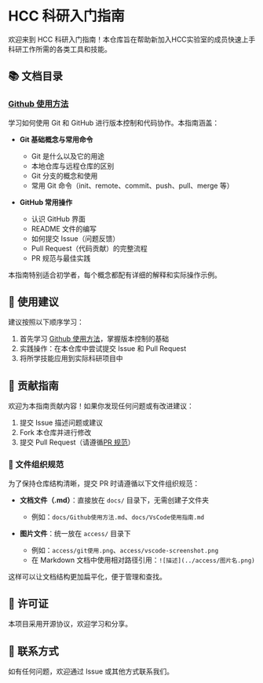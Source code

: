 # HCC 科研入门指南

欢迎来到 HCC 科研入门指南！本仓库旨在帮助新加入HCC实验室的成员快速上手科研工作所需的各类工具和技能。

## 📚 文档目录

### [Github 使用方法](docs/Github使用方法.md)

学习如何使用 Git 和 GitHub 进行版本控制和代码协作。本指南涵盖：

- **Git 基础概念与常用命令**
  - Git 是什么以及它的用途
  - 本地仓库与远程仓库的区别
  - Git 分支的概念和使用
  - 常用 Git 命令（init、remote、commit、push、pull、merge 等）

- **GitHub 常用操作**
  - 认识 GitHub 界面
  - README 文件的编写
  - 如何提交 Issue（问题反馈）
  - Pull Request（代码贡献）的完整流程
  - PR 规范与最佳实践

本指南特别适合初学者，每个概念都配有详细的解释和实际操作示例。

## 🎯 使用建议

建议按照以下顺序学习：

1. 首先学习 [Github 使用方法](docs/Github使用方法.md)，掌握版本控制的基础
2. 实践操作：在本仓库中尝试提交 Issue 和 Pull Request
3. 将所学技能应用到实际科研项目中

## 🤝 贡献指南

欢迎为本指南贡献内容！如果你发现任何问题或有改进建议：

1. 提交 Issue 描述问题或建议
2. Fork 本仓库并进行修改
3. 提交 Pull Request（请遵循[PR 规范](docs/Github使用方法.md#pr规范与最佳实践)）

### 📁 文件组织规范

为了保持仓库结构清晰，提交 PR 时请遵循以下文件组织规范：

- **文档文件（.md）**：直接放在 `docs/` 目录下，无需创建子文件夹
  - 例如：`docs/Github使用方法.md`、`docs/VsCode使用指南.md`

- **图片文件**：统一放在 `access/` 目录下
  - 例如：`access/git使用.png`、`access/vscode-screenshot.png`
  - 在 Markdown 文档中使用相对路径引用：`![描述](../access/图片名.png)`

这样可以让文档结构更加扁平化，便于管理和查找。

## 📝 许可证

本项目采用开源协议，欢迎学习和分享。

## 📮 联系方式

如有任何问题，欢迎通过 Issue 或其他方式联系我们。
